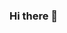 ### Hi there 👋

<!--
**Odkane/Odkane** is a ✨ _special_ ✨ repository because its `README.md` (this file) appears on your GitHub profile.

Here are some ideas to get you started:

- 🔭 I’m currently working on some Project
- 🌱 I’m currently learning a a lot of things
- 👯 I’m looking to collaborate on Java and Python open source Projects
- 🤔 I’m looking for help with Spring/Spring boot
- 💬 Ask me about anything
- 📫 How to reach me: i will updated it
- 😄 Pronouns: He/Him
- ⚡ Fun fact: I like Jokes
-->
